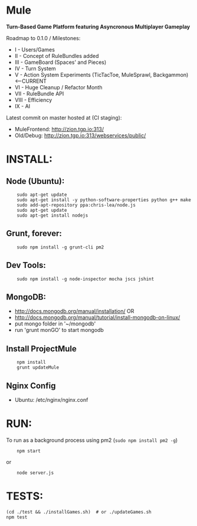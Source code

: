 Mule
=======
**Turn-Based Game Platform featuring Asyncronous Multiplayer Gameplay**

Roadmap to 0.1.0 / Milestones:
- I - Users/Games
- II - Concept of RuleBundles added
- III - GameBoard (Spaces' and Pieces)
- IV - Turn System
- V - Action System Experiments (TicTacToe, MuleSprawl, Backgammon)  <--CURRENT
- VI - Huge Cleanup / Refactor Month
- VII - RuleBundle API
- VIII - Efficiency
- IX - AI

Latest commit on master hosted at (CI staging):
- MuleFrontend: http://zion.tgp.io:313/
- Old/Debug: http://zion.tgp.io:313/webservices/public/

INSTALL:
=======

Node (Ubuntu):
-----------
```
    sudo apt-get update
    sudo apt-get install -y python-software-properties python g++ make
    sudo add-apt-repository ppa:chris-lea/node.js
    sudo apt-get update
    sudo apt-get install nodejs
```
    
Grunt, forever:
-----------
```
    sudo npm install -g grunt-cli pm2
```

Dev Tools:
-----------
```
    sudo npm install -g node-inspector mocha jscs jshint
```

MongoDB:
-----------
- http://docs.mongodb.org/manual/installation/
OR
- http://docs.mongodb.org/manual/tutorial/install-mongodb-on-linux/
- put mongo folder in '~/mongodb'
- run 'grunt monGO' to start mongodb

Install ProjectMule
-----------
```
    npm install
    grunt updateMule
```

Nginx Config
-----------

  - Ubuntu: /etc/nginx/nginx.conf

RUN:
=======
To run as a background process using pm2 (```sudo npm install pm2 -g```)
```
    npm start
```
or
```
    node server.js
```

TESTS:
=======
```
(cd ./test && ./installGames.sh)  # or ./updateGames.sh
npm test
```
